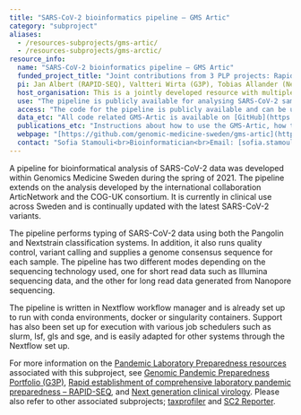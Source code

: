 ```yaml
---
title: "SARS-CoV-2 bioinformatics pipeline – GMS Artic"
category: "subproject"
aliases:
  - /resources-subprojects/gms-artic/
  - /resources-subprojects/gms-arctic/
resource_info:
  name: "SARS-CoV-2 bioinformatics pipeline – GMS Artic"
  funded_project_title: "Joint contributions from 3 PLP projects: Rapid establishment of comprehensive laboratory pandemic preparedness – RAPID-SEQ (PLP1 capability), Genomic Pandemic Preparedness Portfolio (G3P) (PLP1 capability), and Next generation clinical virology (PLP TDP project)."
  pi: Jan Albert (RAPID-SEQ), Valtteri Wirta (G3P), Tobias Allander (Next generation clinical virology)
  host_organisation: This is a jointly developed resource with multiple contributers; Karolinska Institutet, Karolinska University Hospital, Region Östergötland, SciLifeLab, Genomics Medicine Sweden.
  use: "The pipeline is publicly available for analysing SARS-CoV-2 samples generated on various sequencing platforms. This includes short read data, such as Illumina sequence data, as well as long read data from Nanopore sequencing."
  access: "The code for the pipeline is publicly available and can be utilised free of charge."
  data_etc: "All code related GMS-Artic is available on [GitHub](https://github.com/genomic-medicine-sweden/gms-artic)."
  publications_etc: "Instructions about how to use the GMS-Artic, how to set it up, and requirements are available on [GitHub](https://github.com/genomic-medicine-sweden/gms-artic/blob/master/README.md)."
  webpage: "[https://github.com/genomic-medicine-sweden/gms-artic](https://github.com/genomic-medicine-sweden/gms-artic)"
  contact: "Sofia Stamouli<br>Bioinformatician<br>Email: [sofia.stamouli@scilifelab.se](mailto:sofia.stamouli@scilifelab.se)"
---
```


A pipeline for bioinformatical analysis of SARS-CoV-2 data was developed within Genomics Medicine Sweden during the spring of 2021. The pipeline extends on the analysis developed by the international collaboration ArticNetwork and the COG-UK consortium. It is currently in clinical use across Sweden and is continually updated with the latest SARS-CoV-2 variants.

The pipeline performs typing of SARS-CoV-2 data using both the Pangolin and Nextstrain classification systems. In addition, it also runs quality control, variant calling and supplies a genome consensus sequence for each sample. The pipeline has two different modes depending on the sequencing technology used, one for short read data such as Illumina sequencing data, and the other for long read data generated from Nanopore sequencing.

The pipeline is written in Nextflow workflow manager and is already set up to run with conda environments, docker or singularity containers. Support has also been set up for execution with various job schedulers such as slurm, lsf, gls and sge, and is easily adapted for other systems through the Nextflow set up.

For more information on the [Pandemic Laboratory Preparedness resources](/resources/) associated with this subproject, see [Genomic Pandemic Preparedness Portfolio (G3P)](/resources/g3p/), [Rapid establishment of comprehensive laboratory pandemic preparedness – RAPID-SEQ](/resources/rapid-seq/), and [Next generation clinical virology](/resources/ng_clinical_virology/). Please also refer to other associated subprojects; [taxprofiler](/resources/taxprofiler/) and [SC2 Reporter](/resources/sc2reporter/).
